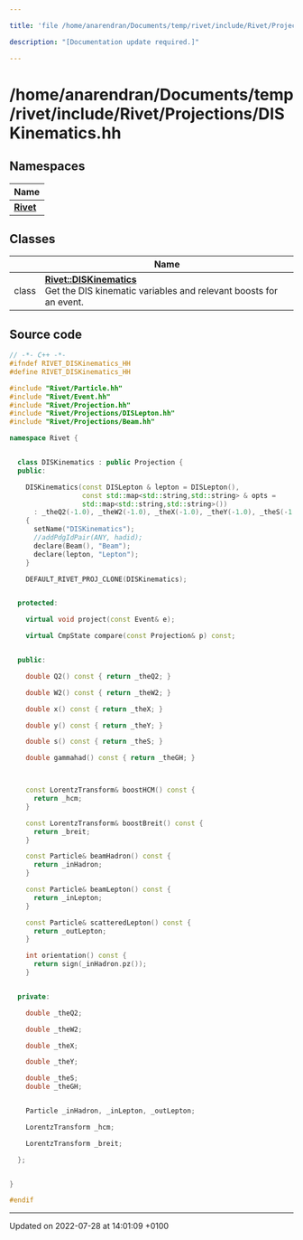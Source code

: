 ```yaml
---

title: 'file /home/anarendran/Documents/temp/rivet/include/Rivet/Projections/DISKinematics.hh'

description: "[Documentation update required.]"

---
```


# /home/anarendran/Documents/temp/rivet/include/Rivet/Projections/DISKinematics.hh



## Namespaces

| Name           |
| -------------- |
| **[Rivet](http://example.org/namespaces/namespacerivet/)**  |

## Classes

|                | Name           |
| -------------- | -------------- |
| class | **[Rivet::DISKinematics](http://example.org/classes/classrivet_1_1diskinematics/)** <br>Get the DIS kinematic variables and relevant boosts for an event.  |




## Source code

```cpp
// -*- C++ -*-
#ifndef RIVET_DISKinematics_HH
#define RIVET_DISKinematics_HH

#include "Rivet/Particle.hh"
#include "Rivet/Event.hh"
#include "Rivet/Projection.hh"
#include "Rivet/Projections/DISLepton.hh"
#include "Rivet/Projections/Beam.hh"

namespace Rivet {


  class DISKinematics : public Projection {
  public:

    DISKinematics(const DISLepton & lepton = DISLepton(),
                  const std::map<std::string,std::string> & opts =
                  std::map<std::string,std::string>())
      : _theQ2(-1.0), _theW2(-1.0), _theX(-1.0), _theY(-1.0), _theS(-1.0), _theGH(-1.0)
    {
      setName("DISKinematics");
      //addPdgIdPair(ANY, hadid);
      declare(Beam(), "Beam");
      declare(lepton, "Lepton");
    }

    DEFAULT_RIVET_PROJ_CLONE(DISKinematics);


  protected:

    virtual void project(const Event& e);

    virtual CmpState compare(const Projection& p) const;


  public:

    double Q2() const { return _theQ2; }

    double W2() const { return _theW2; }

    double x() const { return _theX; }

    double y() const { return _theY; }

    double s() const { return _theS; }

    double gammahad() const { return _theGH; }



    const LorentzTransform& boostHCM() const {
      return _hcm;
    }

    const LorentzTransform& boostBreit() const {
      return _breit;
    }

    const Particle& beamHadron() const {
      return _inHadron;
    }

    const Particle& beamLepton() const {
      return _inLepton;
    }

    const Particle& scatteredLepton() const {
      return _outLepton;
    }

    int orientation() const {
      return sign(_inHadron.pz());
    }


  private:

    double _theQ2;

    double _theW2;

    double _theX;

    double _theY;

    double _theS;
    double _theGH;


    Particle _inHadron, _inLepton, _outLepton;

    LorentzTransform _hcm;

    LorentzTransform _breit;

  };


}

#endif
```


-------------------------------

Updated on 2022-07-28 at 14:01:09 +0100

